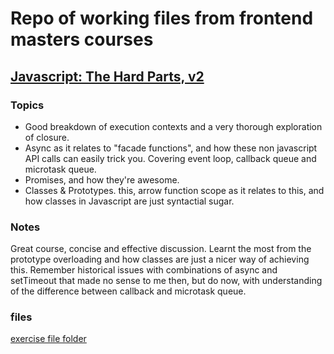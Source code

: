 # Repo of working files from frontend masters courses

## [Javascript: The Hard Parts, v2](https://frontendmasters.com/courses/javascript-hard-parts-v2/)

### Topics
- Good breakdown of execution contexts and a very thorough exploration of closure. 
- Async as it relates to "facade functions", and how these non javascript API calls can easily trick you. Covering event loop, callback queue and microtask queue.
- Promises, and how they're awesome.
- Classes & Prototypes. this, arrow function scope as it relates to this, and how classes in Javascript are just syntactial sugar.
### Notes
Great course, concise and effective discussion. Learnt the most from the prototype overloading and how classes are just a nicer way of achieving this. Remember historical issues with combinations of async and setTimeout that made no sense to me then, but do now, with understanding of the difference between callback and microtask queue.

### files
[exercise file folder](/tree/master/javascript-hard-parts-v2)

